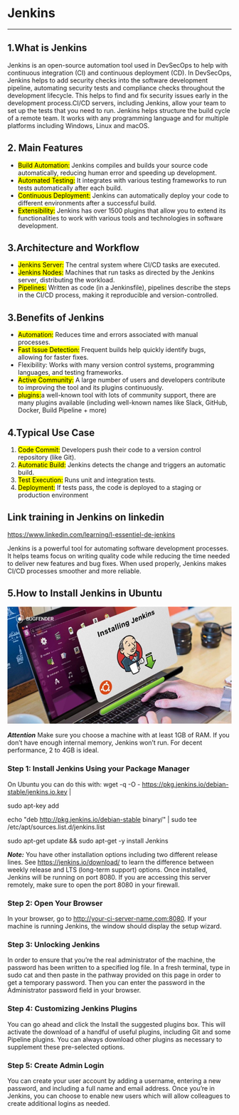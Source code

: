 # Jenkins

---

## 1.What is Jenkins

Jenkins is an open-source automation tool used in DevSecOps to help with continuous integration (CI) and continuous deployment (CD). In DevSecOps, Jenkins helps to add security checks into the software development pipeline, automating security tests and compliance checks throughout the development lifecycle. This helps to find and fix security issues early in the development process.CI/CD servers, including Jenkins, allow your team to set up the tests that you need to run. Jenkins helps structure the build cycle of a remote team.
It works with any programming language and for multiple platforms including Windows, Linux and macOS.

## 2. Main Features

- <mark>Build Automation:</mark> Jenkins compiles and builds your source code automatically, reducing human error and speeding up development.
- <mark>Automated Testing:</mark> It integrates with various testing frameworks to run tests automatically after each build.
- <mark>Continuous Deployment:</mark> Jenkins can automatically deploy your code to different environments after a successful build.
- <mark>Extensibility:</mark> Jenkins has over 1500 plugins that allow you to extend its functionalities to work with various tools and technologies in software development.

## 3.Architecture and Workflow

- <mark>Jenkins Server:</mark> The central system where CI/CD tasks are executed.
- <mark>Jenkins Nodes:</mark> Machines that run tasks as directed by the Jenkins server, distributing the workload.
- <mark>Pipelines:</mark> Written as code (in a Jenkinsfile), pipelines describe the steps in the CI/CD process, making it reproducible and version-controlled.

## 3.Benefits of Jenkins

- <mark>Automation:</mark> Reduces time and errors associated with manual processes.
- <mark>Fast Issue Detection:</mark> Frequent builds help quickly identify bugs, allowing for faster fixes.
- </mark>Flexibility:</mark> Works with many version control systems, programming languages, and testing frameworks.
- <mark>Active Community:</mark> A large number of users and developers contribute to improving the tool and its plugins continuously.
- <mark>plugins:</mark>a well-known tool with lots of community support, there are many plugins available (including well-known names like Slack, GitHub, Docker, Build Pipeline + more)

## 4.Typical Use Case

1. <mark>Code Commit:</mark> Developers push their code to a version control repository (like Git).
2. <mark>Automatic Build:</mark> Jenkins detects the change and triggers an automatic build.
3. <mark>Test Execution:</mark> Runs unit and integration tests.
4. <mark>Deployment:</mark> If tests pass, the code is deployed to a staging or production environment

## Link training in Jenkins on linkedin

https://www.linkedin.com/learning/l-essentiel-de-jenkins

Jenkins is a powerful tool for automating software development processes. It helps teams focus on writing quality code while reducing the time needed to deliver new features and bug fixes. When used properly, Jenkins makes CI/CD processes smoother and more reliable.

## 5.How to Install Jenkins in Ubuntu

![Alt text](media/Jenkins.png.png)

**_Attention_**
Make sure you choose a machine with at least 1GB of RAM. If you don’t have enough internal memory, Jenkins won’t run. For decent performance, 2 to 4GB is ideal.

### Step 1: Install Jenkins Using your Package Manager

On Ubuntu you can do this with:
wget -q -O - https://pkg.jenkins.io/debian-stable/jenkins.io.key |

sudo apt-key add

echo "deb http://pkg.jenkins.io/debian-stable binary/" | sudo tee /etc/apt/sources.list.d/jenkins.list

sudo apt-get update && sudo apt-get -y install Jenkins

**_Note:_** You have other installation options including two different release lines. See https://jenkins.io/download/ to learn the difference between weekly release and LTS (long-term support) options. Once installed, Jenkins will be running on port 8080. If you are accessing this server remotely, make sure to open the port 8080 in your firewall.

### Step 2: Open Your Browser

In your browser, go to http://your-ci-server-name.com:8080. If your machine is running Jenkins, the window should display the setup wizard.

### Step 3: Unlocking Jenkins

In order to ensure that you’re the real administrator of the machine, the password has been written to a specified log file. In a fresh terminal, type in sudo cat and then paste in the pathway provided on this page in order to get a temporary password. Then you can enter the password in the Administrator password field in your browser.

### Step 4: Customizing Jenkins Plugins

You can go ahead and click the Install the suggested plugins box. This will activate the download of a handful of useful plugins, including Git and some Pipeline plugins. You can always download other plugins as necessary to supplement these pre-selected options.

### Step 5: Create Admin Login

You can create your user account by adding a username, entering a new password, and including a full name and email address. Once you’re in Jenkins, you can choose to enable new users which will allow colleagues to create additional logins as needed.
